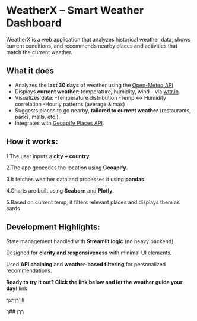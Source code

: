 # WeatherX – Smart Weather Dashboard

WeatherX is a web application that analyzes historical weather data, shows current conditions, and recommends nearby places and activities that match the current weather.

 ## What it does
- Analyzes the **last 30 days** of weather using the [Open-Meteo API](https://open-meteo.com/)
- Displays **current weather**: temperature, humidity, wind – via [wttr.in](https://wttr.in).
- Visualizes data:
-Temperature distribution
-Temp ↔ Humidity correlation
-Hourly patterns (average & max)
- Suggests places to go nearby, **tailored to current weather** (restaurants, parks, malls, etc.).
- Integrates with  [Geoapify Places API](https://www.geoapify.com/places-api).


 ## How it works:
1.The user inputs a **city + country**

2.The app geocodes the location using **Geoapify**.

3.It fetches weather data and processes it using **pandas**.

4.Charts are built using **Seaborn** and **Plotly**.

5.Based on current temp, it filters relevant places and displays them as cards



## Development Highlights:
State management handled with **Streamlit logic** (no heavy backend).

Designed for **clarity and responsiveness** with minimal UI elements.

Used **API chaining** and **weather-based filtering** for personalized recommendations.

 **Ready to try it out? Click the link below and let the weather guide your day!** [link](https://yaelweisman-weather-main-klvytg.streamlit.app/)

ךןדצך'lli

 ךךן
##ך





